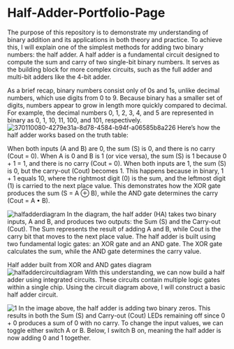 # Half-Adder-Portfolio-Page
The purpose of this repository is to demonstrate my understanding of binary addition and its applications in both theory and practice. To achieve this, I will explain one of the simplest methods for adding two binary numbers: the half adder. A half adder is a fundamental circuit designed to compute the sum and carry of two single-bit binary numbers. It serves as the building block for more complex circuits, such as the full adder and multi-bit adders like the 4-bit adder.

As a brief recap, binary numbers consist only of 0s and 1s, unlike decimal numbers, which use digits from 0 to 9. Because binary has a smaller set of digits, numbers appear to grow in length more quickly compared to decimal. For example, the decimal numbers 0, 1, 2, 3, 4, and 5 are represented in binary as 0, 1, 10, 11, 100, and 101, respectively.
![370110080-4279e31a-8d78-4584-b94f-a06585b8a226](https://github.com/user-attachments/assets/f43ff5b1-e7f9-4a14-88f0-8d71141ea0e1)
Here’s how the half adder works based on the truth table:

When both inputs (A and B) are 0, the sum (S) is 0, and there is no carry (Cout = 0).
When A is 0 and B is 1 (or vice versa), the sum (S) is 1 because 0 + 1 = 1, and there is no carry (Cout = 0).
When both inputs are 1, the sum (S) is 0, but the carry-out (Cout) becomes 1. This happens because in binary, 1 + 1 equals 10, where the rightmost digit (0) is the sum, and the leftmost digit (1) is carried to the next place value.
This demonstrates how the XOR gate produces the sum (S = A ⊕ B), while the AND gate determines the carry (Cout = A • B).

![halfadderdiagram](https://github.com/user-attachments/assets/100941a5-641f-4e1a-a1b4-301f2a734c53)
In the diagram, the half adder (HA) takes two binary inputs, A and B, and produces two outputs: the Sum (S) and the Carry-out (Cout). The Sum represents the result of adding A and B, while Cout is the carry bit that moves to the next place value. The half adder is built using two fundamental logic gates: an XOR gate and an AND gate. The XOR gate calculates the sum, while the AND gate determines the carry value.


Half adder built from XOR and AND gates diagram
![halfaddercircuitdiagram](https://github.com/user-attachments/assets/0b2c8351-d1c5-4ec7-82d7-eae5abd1a98a)
With this understanding, we can now build a half adder using integrated circuits. These circuits contain multiple logic gates within a single chip. Using the circuit diagram above, I will construct a basic half adder circuit.


![1](https://github.com/user-attachments/assets/dc9b3675-c597-44c5-acbc-404a89351619)
In the image above, the half adder is adding two binary zeros. This results in both the Sum (S) and Carry-out (Cout) LEDs remaining off since 0 + 0 produces a sum of 0 with no carry. To change the input values, we can toggle either switch A or B. Below, I switch B on, meaning the half adder is now adding 0 and 1 together.


